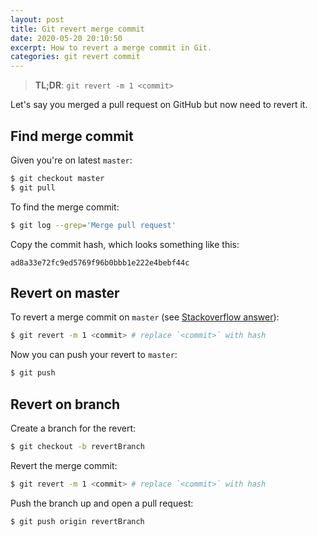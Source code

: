 ```yaml
---
layout: post
title: Git revert merge commit
date: 2020-05-20 20:10:50
excerpt: How to revert a merge commit in Git.
categories: git revert commit
---
```


> **TL;DR**: `git revert -m 1 <commit>`

Let's say you merged a pull request on GitHub but now need to revert it.

## Find merge commit

Given you're on latest `master`:

```sh
$ git checkout master
$ git pull
```

To find the merge commit:

```sh
$ git log --grep='Merge pull request'
```

Copy the commit hash, which looks something like this:

```
ad8a33e72fc9ed5769f96b0bbb1e222e4bebf44c
```

## Revert on master

To revert a merge commit on `master` (see [Stackoverflow answer](https://stackoverflow.com/questions/7099833/how-to-revert-a-merge-commit-thats-already-pushed-to-remote-branch#answer-31223198)):

```sh
$ git revert -m 1 <commit> # replace `<commit>` with hash
```

Now you can push your revert to `master`:

```sh
$ git push
```

## Revert on branch

Create a branch for the revert:

```sh
$ git checkout -b revertBranch
```

Revert the merge commit:

```sh
$ git revert -m 1 <commit> # replace `<commit>` with hash
```

Push the branch up and open a pull request:

```sh
$ git push origin revertBranch
```
